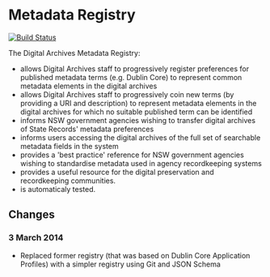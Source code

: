 # Metadata Registry

[![Build Status](https://travis-ci.org/srnsw/metadata.png?branch=master)](https://travis-ci.org/srnsw/metadata)

The Digital Archives Metadata Registry:

- allows Digital Archives staff to progressively register preferences for published metadata terms (e.g. Dublin Core) to represent common metadata elements in the digital archives
- allows Digital Archives staff to progressively coin new terms (by providing a URI and description) to represent metadata elements in the digital archives for which no suitable published term can be identified
- informs NSW government agencies wishing to transfer digital archives of State Records' metadata preferences
- informs users accessing the digital archives of the full set of searchable metadata fields in the system
- provides a 'best practice' reference for NSW government agencies wishing to standardise metadata used in agency recordkeeping systems
- provides a useful resource for the digital preservation and recordkeeping communities.
- is automaticaly tested.

## Changes

### 3 March 2014

- Replaced former registry (that was based on Dublin Core Application Profiles) with a simpler registry using Git and JSON Schema
